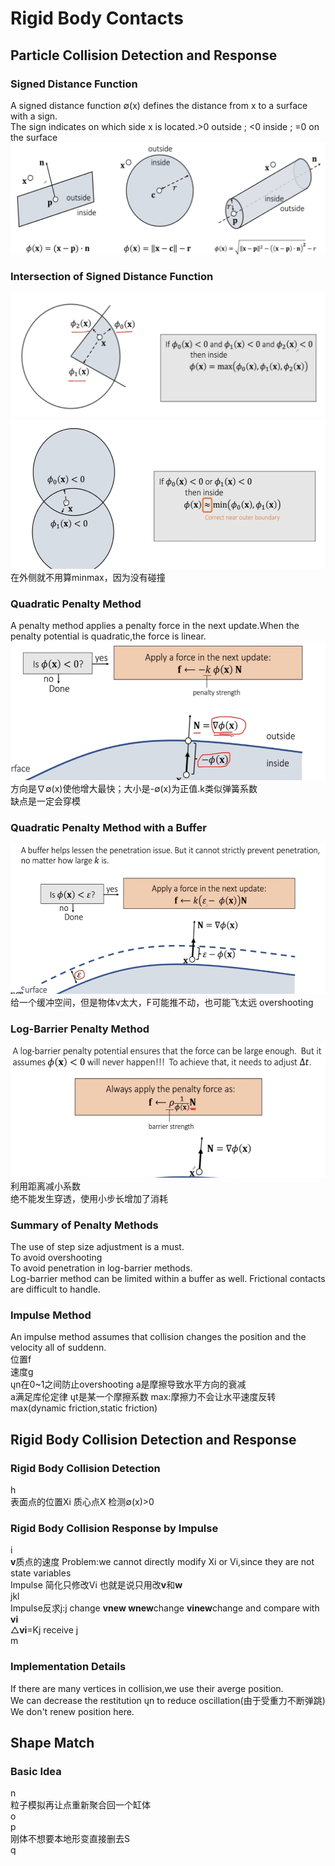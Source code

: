 # Rigid Body Contacts
## Particle Collision Detection and Response
### Signed Distance Function
A signed distance function ∅(x) defines the distance from x to a surface with a sign.<br>
The sign indicates on which side x is located.>0 outside ; <0 inside ; =0 on the surface<br>
![](https://github.com/ci-collection/Notes/blob/main/GAMES103/pictureB/Lecture04.png)<br>
### Intersection of Signed Distance Function
![](https://github.com/ci-collection/Notes/blob/main/GAMES103/pictureB/Lecture04a.png)<br>
![](https://github.com/ci-collection/Notes/blob/main/GAMES103/pictureB/Lecture04b.png)<br>
在外侧就不用算minmax，因为没有碰撞<br>
### Quadratic Penalty Method
A penalty method applies a penalty force in the next update.When the penalty potential is quadratic,the force is linear.<br>
![](https://github.com/ci-collection/Notes/blob/main/GAMES103/pictureB/Lecture04c.png)<br>
方向是∇∅(x)使他增大最快；大小是-∅(x)为正值.k类似弹簧系数<br>
缺点是一定会穿模<br>
### Quadratic Penalty Method with a Buffer
![](https://github.com/ci-collection/Notes/blob/main/GAMES103/pictureB/Lecture04d.png)<br>
给一个缓冲空间，但是物体v太大，F可能推不动，也可能飞太远 overshooting<br>
### Log-Barrier Penalty Method
![](https://github.com/ci-collection/Notes/blob/main/GAMES103/pictureB/Lecture04e.png)<br>
利用距离减小系数<br>
绝不能发生穿透，使用小步长增加了消耗<br>
### Summary of Penalty Methods
The use of step size adjustment is a must.<br>
 To avoid overshooting<br>
 To avoid penetration in log-barrier methods.<br>
Log-barrier method can be limited within a buffer as well.
Frictional contacts are difficult to handle.<br>
### Impulse Method
An impulse method assumes that collision changes the position and the velocity all of suddenn.<br>
位置f<br>
速度g<br>
ųn在0~1之间防止overshooting a是摩擦导致水平方向的衰减<br>
a满足库伦定律 ųt是某一个摩擦系数 max:摩擦力不会让水平速度反转<br>
max(dynamic friction,static friction)<br>
## Rigid Body Collision Detection and Response
### Rigid Body Collision Detection
h<br>
表面点的位置Xi 质心点X 检测∅(x)>0<br>
### Rigid Body Collision Response by Impulse
i<br>
**v**质点的速度
Problem:we cannot directly modify Xi or Vi,since they are not state variables<br>
Impulse 简化只修改Vi 也就是说只用改**v**和**w**<br>
jkl<br>
Impulse反求j:j change **vnew wnew**change **vinew**change and compare with **vi** <br>
△**vi**=Kj receive j<br>
m<br>
### Implementation Details
If there are many vertices in collision,we use their averge position.<br>
We can decrease the restitution ųn to reduce oscillation(由于受重力不断弹跳)<br>
We don't renew position here.<br>
## Shape Match
### Basic Idea
n<br>
粒子模拟再让点重新聚合回一个缸体<br>
o<br>
p<br>
刚体不想要本地形变直接删去S<br>
q<br>






